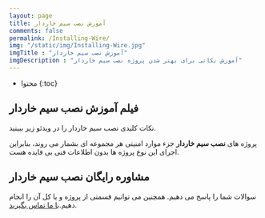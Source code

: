 ```yaml
---
layout: page
title: آموزش نصب سیم خاردار
comments: false
permalink: /Installing-Wire/
img: "/static/img/Installing-Wire.jpg"
imgTitle : "آموزش نصب سیم خاردار"
imgDescription : "آموزش نکاتی برای بهتر شدن پروژه نصب سیم خاردار"
---
```


* محتوا
{:toc}


## فیلم آموزش نصب سیم خاردار ##
نکات کلیدی نصب سیم خاردار را در ویدئو زیر ببینید.
  

<div id="14650233221696354"><script type="text/JavaScript" src="https://www.aparat.com/embed/ag81x?data[rnddiv]=14650233221696354&data[responsive]=yes"></script></div>



پروژه های **نصب سیم خاردار** جزء موارد امنیتی هر مجموعه ای بشمار می روند، بنابراین اجرای این نوع پروژه ها بدون اطلاعات فنی بی فایده هست. 


## مشاوره رایگان نصب سیم خاردار ##

سوالات شما را پاسخ می دهیم. همچنین می توانیم قسمتی از پروژه و یا کل آن را انجام دهیم.[با ما تماس بگیرید](/contact/ "با ما تماس بگیرید").